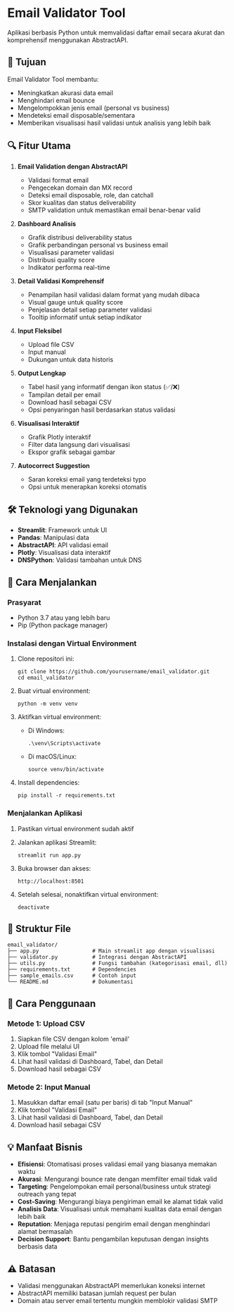 # Email Validator Tool

Aplikasi berbasis Python untuk memvalidasi daftar email secara akurat dan komprehensif menggunakan AbstractAPI.

## 📝 Tujuan

Email Validator Tool membantu:
- Meningkatkan akurasi data email
- Menghindari email bounce
- Mengelompokkan jenis email (personal vs business)
- Mendeteksi email disposable/sementara
- Memberikan visualisasi hasil validasi untuk analisis yang lebih baik

## 🔍 Fitur Utama

1. **Email Validation dengan AbstractAPI**
   - Validasi format email
   - Pengecekan domain dan MX record
   - Deteksi email disposable, role, dan catchall
   - Skor kualitas dan status deliverability
   - SMTP validation untuk memastikan email benar-benar valid

2. **Dashboard Analisis**
   - Grafik distribusi deliverability status
   - Grafik perbandingan personal vs business email
   - Visualisasi parameter validasi
   - Distribusi quality score
   - Indikator performa real-time

3. **Detail Validasi Komprehensif**
   - Penampilan hasil validasi dalam format yang mudah dibaca
   - Visual gauge untuk quality score
   - Penjelasan detail setiap parameter validasi
   - Tooltip informatif untuk setiap indikator

4. **Input Fleksibel**
   - Upload file CSV
   - Input manual
   - Dukungan untuk data historis

5. **Output Lengkap**
   - Tabel hasil yang informatif dengan ikon status (✅/❌)
   - Tampilan detail per email
   - Download hasil sebagai CSV
   - Opsi penyaringan hasil berdasarkan status validasi

6. **Visualisasi Interaktif**
   - Grafik Plotly interaktif
   - Filter data langsung dari visualisasi
   - Ekspor grafik sebagai gambar

7. **Autocorrect Suggestion**
   - Saran koreksi email yang terdeteksi typo
   - Opsi untuk menerapkan koreksi otomatis

## 🛠️ Teknologi yang Digunakan

- **Streamlit**: Framework untuk UI
- **Pandas**: Manipulasi data
- **AbstractAPI**: API validasi email
- **Plotly**: Visualisasi data interaktif
- **DNSPython**: Validasi tambahan untuk DNS

## 🚀 Cara Menjalankan

### Prasyarat

- Python 3.7 atau yang lebih baru
- Pip (Python package manager)

### Instalasi dengan Virtual Environment

1. Clone repositori ini:
   ```
   git clone https://github.com/yourusername/email_validator.git
   cd email_validator
   ```

2. Buat virtual environment:
   ```
   python -m venv venv
   ```

3. Aktifkan virtual environment:
   - Di Windows:
     ```
     .\venv\Scripts\activate
     ```
   - Di macOS/Linux:
     ```
     source venv/bin/activate
     ```

4. Install dependencies:
   ```
   pip install -r requirements.txt
   ```

### Menjalankan Aplikasi

1. Pastikan virtual environment sudah aktif
   
2. Jalankan aplikasi Streamlit:
   ```
   streamlit run app.py
   ```

3. Buka browser dan akses:
   ```
   http://localhost:8501
   ```

4. Setelah selesai, nonaktifkan virtual environment:
   ```
   deactivate
   ```

## 📂 Struktur File

```
email_validator/
├── app.py                 # Main streamlit app dengan visualisasi
├── validator.py           # Integrasi dengan AbstractAPI
├── utils.py               # Fungsi tambahan (kategorisasi email, dll)
├── requirements.txt       # Dependencies
├── sample_emails.csv      # Contoh input
└── README.md              # Dokumentasi
```

## 📝 Cara Penggunaan

### Metode 1: Upload CSV
1. Siapkan file CSV dengan kolom 'email'
2. Upload file melalui UI
3. Klik tombol "Validasi Email"
4. Lihat hasil validasi di Dashboard, Tabel, dan Detail
5. Download hasil sebagai CSV

### Metode 2: Input Manual
1. Masukkan daftar email (satu per baris) di tab "Input Manual"
2. Klik tombol "Validasi Email"
3. Lihat hasil validasi di Dashboard, Tabel, dan Detail
4. Download hasil sebagai CSV

## 💡 Manfaat Bisnis

- **Efisiensi**: Otomatisasi proses validasi email yang biasanya memakan waktu
- **Akurasi**: Mengurangi bounce rate dengan memfilter email tidak valid
- **Targeting**: Pengelompokan email personal/business untuk strategi outreach yang tepat
- **Cost-Saving**: Mengurangi biaya pengiriman email ke alamat tidak valid
- **Analisis Data**: Visualisasi untuk memahami kualitas data email dengan lebih baik
- **Reputation**: Menjaga reputasi pengirim email dengan menghindari alamat bermasalah
- **Decision Support**: Bantu pengambilan keputusan dengan insights berbasis data

## ⚠️ Batasan

- Validasi menggunakan AbstractAPI memerlukan koneksi internet
- AbstractAPI memiliki batasan jumlah request per bulan
- Domain atau server email tertentu mungkin memblokir validasi SMTP 
